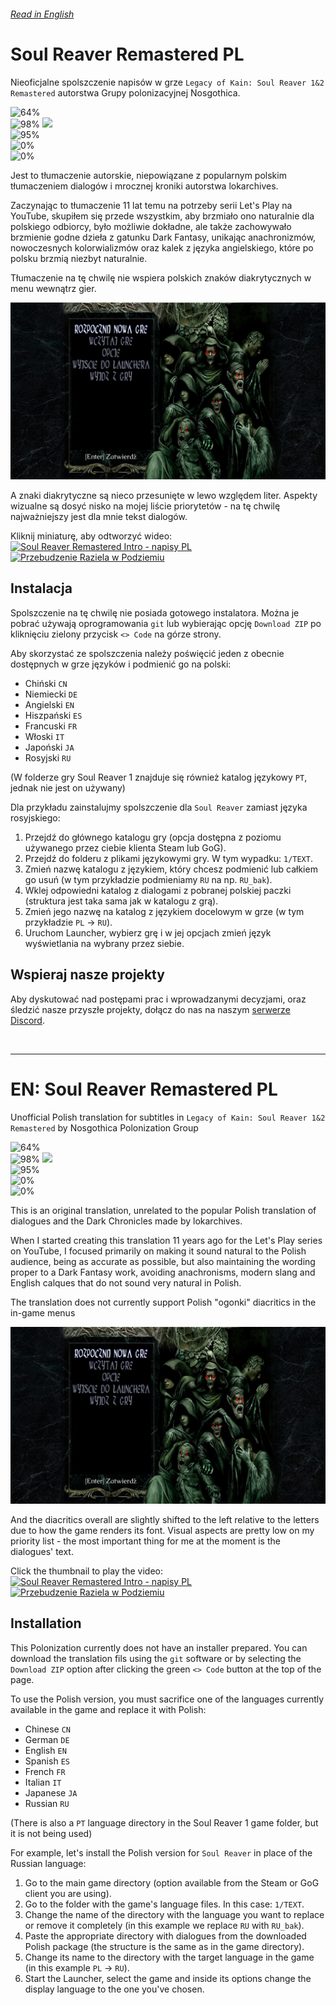 ###### [Read in English](#en-soul-reaver-remastered-pl)

# Soul Reaver Remastered PL

Nieoficjalne spolszczenie napisów w grze `Legacy of Kain: Soul Reaver 1&2 Remastered` autorstwa Grupy polonizacyjnej Nosgothica.

![64%](https://progress-bar.xyz/64?width=220&title=Ukończono:) <br />
![98%](https://progress-bar.xyz/98?width=256&title=SR1:) <img src="https://cdn-icons-png.flaticon.com/512/8625/8625364.png" width="20"> <br />
![95%](https://progress-bar.xyz/95?width=256&title=SR2:) <br />
![0%](https://progress-bar.xyz/0?width=172&title=Mroczna%20kronika%201:) <br />
![0%](https://progress-bar.xyz/0?width=172&title=Mroczna%20kronika%202:)

Jest to tłumaczenie autorskie, niepowiązane z popularnym polskim tłumaczeniem dialogów i mrocznej kroniki autorstwa lokarchives.

Zaczynając to tłumaczenie 11 lat temu na potrzeby serii Let's Play na YouTube, skupiłem się przede wszystkim, aby brzmiało ono naturalnie dla polskiego odbiorcy, było możliwie dokładne, ale także zachowywało brzmienie godne dzieła z gatunku Dark Fantasy, unikając anachronizmów, nowoczesnych kolorwializmów oraz kalek z języka angielskiego, które po polsku brzmią niezbyt naturalnie.

Tłumaczenie na tę chwilę nie wspiera polskich znaków diakrytycznych w menu wewnątrz gier.

<img src="https://github.com/Nidrax/sr-remaster-pl/blob/trunk/gfx/screenshot.jpg?raw=true" alt="menu showcase">

A znaki diakrytyczne są nieco przesunięte w lewo względem liter. Aspekty wizualne są dosyć nisko na mojej liście priorytetów - na tę chwilę najważniejszy jest dla mnie tekst dialogów.

Kliknij miniaturę, aby odtworzyć wideo: <br />
[![Soul Reaver Remastered Intro - napisy PL](https://img.youtube.com/vi/FA1oPVqMK9s/0.jpg)](https://www.youtube.com/watch?v=FA1oPVqMK9s)
[![Przebudzenie Raziela w Podziemiu](https://img.youtube.com/vi/hn487P0Vz_I/0.jpg)](https://www.youtube.com/watch?v=hn487P0Vz_I)


## Instalacja

Spolszczenie na tę chwilę nie posiada gotowego instalatora. Można je pobrać używają oprogramowania `git` lub wybierając opcję `Download ZIP` po kliknięciu zielony przycisk `<> Code` na górze strony.

Aby skorzystać ze spolszczenia należy poświęcić jeden z obecnie dostępnych w grze języków i podmienić go na polski:

* Chiński `CN`
* Niemiecki `DE`
* Angielski `EN`
* Hiszpański `ES`
* Francuski `FR`
* Włoski `IT`
* Japoński `JA`
* Rosyjski `RU`

(W folderze gry Soul Reaver 1 znajduje się również katalog językowy `PT`, jednak nie jest on używany)

Dla przykładu zainstalujmy spolszczenie dla `Soul Reaver` zamiast języka rosyjskiego:

1. Przejdź do głównego katalogu gry (opcja dostępna z poziomu używanego przez ciebie klienta Steam lub GoG).
2. Przejdź do folderu z plikami językowymi gry. W tym wypadku: `1/TEXT`.
3. Zmień nazwę katalogu z językiem, który chcesz podmienić lub całkiem go usuń (w tym przykładzie podmieniamy `RU` na np. `RU_bak`).
4. Wklej odpowiedni katalog z dialogami z pobranej polskiej paczki (struktura jest taka sama jak w katalogu z grą).
5. Zmień jego nazwę na katalog z językiem docelowym w grze (w tym przykładzie `PL` -> `RU`).
6. Uruchom Launcher, wybierz grę i w jej opcjach zmień język wyświetlania na wybrany przez siebie.


## Wspieraj nasze projekty

Aby dyskutować nad postępami prac i wprowadzanymi decyzjami, oraz śledzić nasze przyszłe projekty, dołącz do nas na naszym [serwerze Discord](https://discord.gg/bJKCtJcaDg).

<br />

---

# EN: Soul Reaver Remastered PL
Unofficial Polish translation for subtitles in `Legacy of Kain: Soul Reaver 1&2 Remastered` by Nosgothica Polonization Group

![64%](https://progress-bar.xyz/64s?width=220&title=Completed:) <br />
![98%](https://progress-bar.xyz/98?width=256&title=SR1:) <img src="https://cdn-icons-png.flaticon.com/512/8625/8625364.png" width="20"> <br />
![95%](https://progress-bar.xyz/95?width=256&title=SR2:) <br />
![0%](https://progress-bar.xyz/0?width=172&title=Dark%20Chronicles%201:) <br />
![0%](https://progress-bar.xyz/0?width=172&title=Dark%20Chronicles%202:)

This is an original translation, unrelated to the popular Polish translation of dialogues and the Dark Chronicles made by lokarchives.

When I started creating this translation 11 years ago for the Let's Play series on YouTube, I focused primarily on making it sound natural to the Polish audience, being as accurate as possible, but also maintaining the wording proper to a Dark Fantasy work, avoiding anachronisms, modern slang and English calques that do not sound very natural in Polish.

The translation does not currently support Polish "ogonki" diacritics in the in-game menus

<img src="https://github.com/Nidrax/sr-remaster-pl/blob/trunk/gfx/screenshot.jpg?raw=true" alt="menu showcase">

And the diacritics overall are slightly shifted to the left relative to the letters due to how the game renders its font. Visual aspects are pretty low on my priority list - the most important thing for me at the moment is the dialogues' text.

Click the thumbnail to play the video: <br />
[![Soul Reaver Remastered Intro - napisy PL](https://img.youtube.com/vi/FA1oPVqMK9s/0.jpg)](https://www.youtube.com/watch?v=FA1oPVqMK9s)
[![Przebudzenie Raziela w Podziemiu](https://img.youtube.com/vi/hn487P0Vz_I/0.jpg)](https://www.youtube.com/watch?v=hn487P0Vz_I)

## Installation

This Polonization currently does not have an installer prepared. You can download the translation fils using the `git` software or by selecting the `Download ZIP` option after clicking the green `<> Code` button at the top of the page.

To use the Polish version, you must sacrifice one of the languages currently available in the game and replace it with Polish:

* Chinese `CN`
* German `DE`
* English `EN`
* Spanish `ES`
* French `FR`
* Italian `IT`
* Japanese `JA`
* Russian `RU`

(There is also a `PT` language directory in the Soul Reaver 1 game folder, but it is not being used)

For example, let's install the Polish version for `Soul Reaver` in place of the Russian language:

1. Go to the main game directory (option available from the Steam or GoG client you are using).
2. Go to the folder with the game's language files. In this case: `1/TEXT`.
3. Change the name of the directory with the language you want to replace or remove it completely (in this example we replace `RU` with `RU_bak`).
4. Paste the appropriate directory with dialogues from the downloaded Polish package (the structure is the same as in the game directory).
5. Change its name to the directory with the target language in the game (in this example `PL` -> `RU`).
6. Start the Launcher, select the game and inside its options change the display language to the one you've chosen.